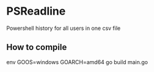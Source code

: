 # PSReadline
Powershell history for all users in one csv file

## How to compile

env GOOS=windows GOARCH=amd64 go build main.go